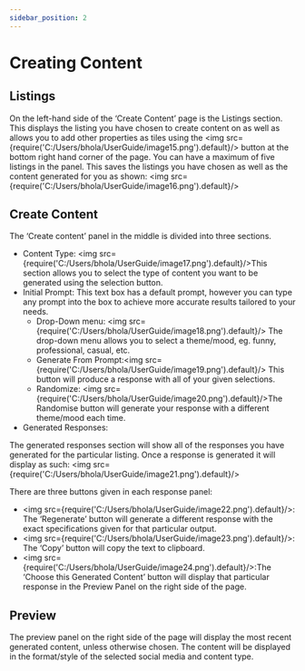 ```yaml
---
sidebar_position: 2
---
```


# Creating Content


## Listings

On the left-hand side of the ‘Create Content’ page is the Listings section. This displays the listing you have chosen to create content on as well as allows you to add other properties as tiles using the <img src={require('C:/Users/bhola/UserGuide/image15.png').default}/> button at the bottom right hand corner of the page. You can have a maximum of five listings in the panel. This saves the listings you have chosen as well as the content generated for you as shown:
 <img src={require('C:/Users/bhola/UserGuide/image16.png').default}/>

## Create Content

The ‘Create content’ panel in the middle is divided into three sections. 
 - Content Type: <img src={require('C:/Users/bhola/UserGuide/image17.png').default}/>This section allows you to select the type of content you want to be generated using the selection button. 
 - Initial Prompt: This text box has a default prompt, however you can type any prompt into the box to achieve more accurate results tailored to your needs.
    * Drop-Down menu: <img src={require('C:/Users/bhola/UserGuide/image18.png').default}/> The drop-down menu allows you to select a theme/mood, eg. funny, professional, casual, etc.
    * Generate From Prompt:<img src={require('C:/Users/bhola/UserGuide/image19.png').default}/> This button will produce a response with all of your given selections.
    * Randomize: <img src={require('C:/Users/bhola/UserGuide/image20.png').default}/>The Randomise button will generate your response with a different theme/mood each time.
 - Generated Responses: 

The generated responses section will show all of the responses you have generated for the particular listing. Once a response is generated it will display as such: 
<img src={require('C:/Users/bhola/UserGuide/image21.png').default}/>

There are three buttons given in each response panel:
  * <img src={require('C:/Users/bhola/UserGuide/image22.png').default}/>: The ‘Regenerate’ button will generate a different response  with the exact specifications given for that particular output.
  * <img src={require('C:/Users/bhola/UserGuide/image23.png').default}/>: The ‘Copy’ button will copy the text to clipboard.
  * <img src={require('C:/Users/bhola/UserGuide/image24.png').default}/>:The ‘Choose this Generated Content’ button will display that particular response in the Preview Panel on the right side of the page.


## Preview

The preview panel on the right side of the page will display the most recent generated content, unless otherwise chosen. The content will be displayed in the format/style of the selected social media and content type.
